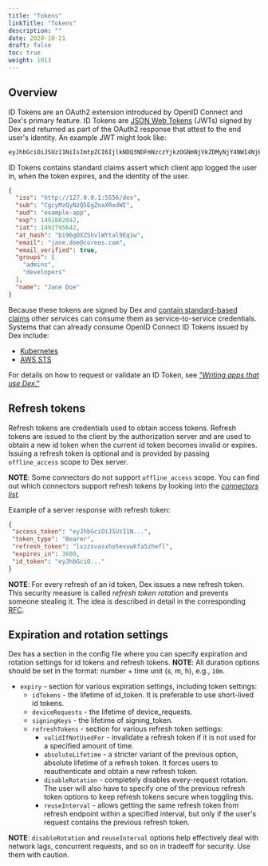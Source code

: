 ```yaml
---
title: "Tokens"
linkTitle: "Tokens"
description: ""
date: 2020-10-21
draft: false
toc: true
weight: 1013
---
```


## Overview

ID Tokens are an OAuth2 extension introduced by OpenID Connect and Dex's primary feature. ID Tokens are [JSON Web Tokens][jwt-io] (JWTs) signed by Dex and returned as part of the OAuth2 response that attest to the end user's identity. An example JWT might look like:

```bash
eyJhbGciOiJSUzI1NiIsImtpZCI6IjlkNDQ3NDFmNzczYjkzOGNmNjVkZDMyNjY4NWI4NjE4MGMzMjRkOTkifQ.eyJpc3MiOiJodHRwOi8vMTI3LjAuMC4xOjU1NTYvZGV4Iiwic3ViIjoiQ2djeU16UXlOelE1RWdabmFYUm9kV0kiLCJhdWQiOiJleGFtcGxlLWFwcCIsImV4cCI6MTQ5Mjg4MjA0MiwiaWF0IjoxNDkyNzk1NjQyLCJhdF9oYXNoIjoiYmk5NmdPWFpTaHZsV1l0YWw5RXFpdyIsImVtYWlsIjoiZXJpYy5jaGlhbmdAY29yZW9zLmNvbSIsImVtYWlsX3ZlcmlmaWVkIjp0cnVlLCJncm91cHMiOlsiYWRtaW5zIiwiZGV2ZWxvcGVycyJdLCJuYW1lIjoiRXJpYyBDaGlhbmcifQ.OhROPq_0eP-zsQRjg87KZ4wGkjiQGnTi5QuG877AdJDb3R2ZCOk2Vkf5SdP8cPyb3VMqL32G4hLDayniiv8f1_ZXAde0sKrayfQ10XAXFgZl_P1yilkLdknxn6nbhDRVllpWcB12ki9vmAxklAr0B1C4kr5nI3-BZLrFcUR5sQbxwJj4oW1OuG6jJCNGHXGNTBTNEaM28eD-9nhfBeuBTzzO7BKwPsojjj4C9ogU4JQhGvm_l4yfVi0boSx8c0FX3JsiB0yLa1ZdJVWVl9m90XmbWRSD85pNDQHcWZP9hR6CMgbvGkZsgjG32qeRwUL_eNkNowSBNWLrGNPoON1gMg
```

ID Tokens contains standard claims assert which client app logged the user in, when the token expires, and the identity of the user.

```json
{
  "iss": "http://127.0.0.1:5556/dex",
  "sub": "CgcyMzQyNzQ5EgZnaXRodWI",
  "aud": "example-app",
  "exp": 1492882042,
  "iat": 1492795642,
  "at_hash": "bi96gOXZShvlWYtal9Eqiw",
  "email": "jane.doe@coreos.com",
  "email_verified": true,
  "groups": [
    "admins",
    "developers"
  ],
  "name": "Jane Doe"
}
```

Because these tokens are signed by Dex and [contain standard-based claims][standard-claims] other services can consume them as service-to-service credentials. Systems that can already consume OpenID Connect ID Tokens issued by Dex include:

* [Kubernetes][kubernetes]
* [AWS STS][aws-sts]

For details on how to request or validate an ID Token, see [“_Writing apps that use Dex_.”][using-dex]

## Refresh tokens
Refresh tokens are credentials used to obtain access tokens. Refresh tokens are issued to the client by the authorization server and are used to obtain
a new id token when the current id token becomes invalid or expires. Issuing a refresh token is optional and is provided by passing `offline_access` scope to Dex server.

__NOTE__: Some connectors do not support `offline_access` scope. You can find out which connectors support refresh tokens by looking into the [_connectors list_][connectors].

Example of a server response with refresh token:
```json
{
 "access_token": "eyJhbGciOiJSUzI1N...",
 "token_type": "Bearer",
 "refresh_token": "lxzzsvasxho5exvwkfa5zhefl",
 "expires_in": 3600,
 "id_token": "eyJhbGciO..."
}
```

__NOTE__: For every refresh of an id token, Dex issues a new refresh token. This security measure is called _refresh token rotation_
and prevents someone stealing it. The idea is described in detail in the corresponding [RFC][rfc6819-5.2.2.3].

## Expiration and rotation settings

Dex has a section in the config file where you can specify expiration and rotation settings for id tokens and refresh tokens.
__NOTE__: All duration options should be set in the format: number + time unit (s, m, h), e.g., `10m`.

* `expiry` - section for various expiration settings, including token settings:
  * `idTokens` - the lifetime of id_token. It is preferable to use short-lived id tokens.
  * `deviceRequests` - the lifetime of device_requests.
  * `signingKeys` - the lifetime of signing_token.
  * `refreshTokens` - section for various refresh token settings:
    * `validIfNotUsedFor` - invalidate a refresh token if it is not used for a specified amount of time.
    * `absoluteLifetime` - a stricter variant of the previous option, absolute lifetime of a refresh token. It forces users to reauthenticate and obtain a new refresh token.
    * `disableRotation` - completely disables every-request rotation. The user will also have to specify one of the previous refresh token options to keep refresh tokens secure when toggling this.
    * `reuseInterval` - allows getting the same refresh token from refresh endpoint within a specified interval, but only if the user's request contains the previous refresh token.

__NOTE__: `disableRotation` and `reuseInterval` options help effectively deal with network lags, concurrent requests, and so on in tradeoff for security. Use them with caution.

[aws-sts]: https://docs.aws.amazon.com/STS/latest/APIReference/Welcome.html
[connectors]: connectors
[jwt-io]: https://jwt.io/
[kubernetes]: https://kubernetes.io/docs/reference/access-authn-authz/authentication/#openid-connect-tokens
[rfc6819-5.2.2.3]: https://tools.ietf.org/html/rfc6819#section-5.2.2.3
[standard-claims]: https://openid.net/specs/openid-connect-core-1_0.html#StandardClaims
[using-dex]: using-dex
